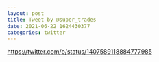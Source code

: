 ```yaml
--- 
layout: post 
title: Tweet by @super_trades 
date: 2021-06-22 1624430377 
categories: twitter 
--- 
```

https://twitter.com/o/status/1407589118884777985